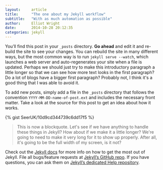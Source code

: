 ```yaml
---
layout:     article
title:      "The one about my Jekyll workflow"
subtitle:   "With as much automation as possible"
author:     Elliot Wright
date:       2014-10-28 20:12:35
categories: jekyll
---
```


You’ll find this post in your `_posts` directory. **Go ahead** and edit it and re-build the site to see your changes. You can rebuild the site in many different ways, but the most common way is to run `jekyll serve --watch`, which launches a web server and auto-regenerates your site when a file is updated. Perhaps we should just try to make this introductory paragraph a little longer so that we can see how more text looks in the first paragraph? Do a lot of blogs have a bigger first paragraph? Probably not, I think it's a good thing that I was able to avoid it.

To add new posts, simply add a file in the `_posts` directory that follows the convention `YYYY-MM-DD-name-of-post.ext` and includes the necessary front matter. Take a look at the source for this post to get an idea about how it works.

{% gist SeerUK/10d9cd344739c6dd17f5 %}

> This is now a blockquote. Let's see if we have anything to handle these things in Jekyll? How about if we make it a little longer? We're going to need to make it very long for it to show up properly. After all, it's going to be the full width of my screen, is it not?

Check out the [Jekyll docs][jekyll] for more info on how to get the most out of Jekyll. File all bugs/feature requests at [Jekyll’s GitHub repo][jekyll-gh]. If you have questions, you can ask them on [Jekyll’s dedicated Help repository][jekyll-help].

[jekyll]:      http://jekyllrb.com
[jekyll-gh]:   https://github.com/jekyll/jekyll
[jekyll-help]: https://github.com/jekyll/jekyll-help
